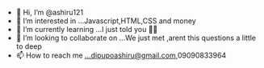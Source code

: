 - 👋 Hi, I’m @ashiru121
- 👀 I’m interested in ...Javascript,HTML,CSS and money
- 🌱 I’m currently learning ...I just told you ☝🏼
- 💞️ I’m looking to collaborate on ...We just met ,arent this questions a little to deep 
- 📫 How to reach me ...dipupoashiru@gmail.com,09090833964 

<!---
ashiru121/ashiru121 is a ✨ special ✨ repository because its `README.md` (this file) appears on your GitHub profile.
You can click the Preview link to take a look at your changes.
--->
